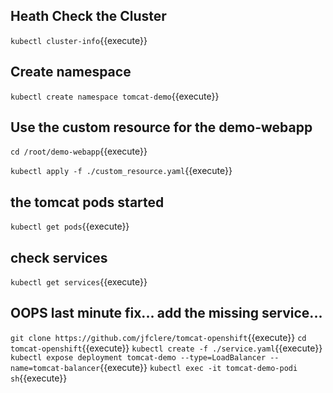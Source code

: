 ## Heath Check the Cluster
`kubectl cluster-info`{{execute}}

## Create namespace
`kubectl create namespace tomcat-demo`{{execute}}

## Use the custom resource for the demo-webapp
`cd /root/demo-webapp`{{execute}}

`kubectl apply -f ./custom_resource.yaml`{{execute}}

## the tomcat pods started
`kubectl get pods`{{execute}}

## check services
`kubectl get services`{{execute}}

## OOPS last minute fix... add the missing service...
`git clone https://github.com/jfclere/tomcat-openshift`{{execute}}
`cd tomcat-openshift`{{execute}}
`kubectl create -f ./service.yaml`{{execute}}
`kubectl expose deployment tomcat-demo --type=LoadBalancer --name=tomcat-balancer`{{execute}}
`kubectl exec -it tomcat-demo-podi sh`{{execute}}
